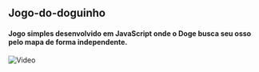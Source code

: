 ## Jogo-do-doguinho
#### Jogo simples desenvolvido em JavaScript onde o Doge busca seu osso pelo mapa de forma independente.
![Video](https://user-images.githubusercontent.com/62674890/120877113-16e27d00-c58b-11eb-9ec6-15a5acd18157.gif)
